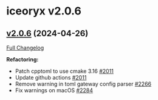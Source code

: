 # iceoryx v2.0.6

## [v2.0.6](https://github.com/eclipse-iceoryx/iceoryx/tree/v2.0.6) (2024-04-26)

[Full Changelog](https://github.com/eclipse-iceoryx/iceoryx/compare/v2.0.5...v2.0.6)

**Refactoring:**

- Patch cpptoml to use cmake 3.16 [#2011](https://github.com/eclipse-iceoryx/iceoryx/issues/2011)
- Update github actions [#2011](https://github.com/eclipse-iceoryx/iceoryx/issues/2011)
- Remove warning in toml gateway config parser [#2266](https://github.com/eclipse-iceoryx/iceoryx/issues/2266)
- Fix warnings on macOS [#2284](https://github.com/eclipse-iceoryx/iceoryx/issues/2266)
